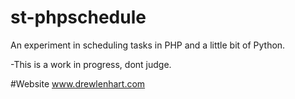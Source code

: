 st-phpschedule
===============

An experiment in scheduling tasks in PHP and a little bit of Python.

-This is a work in progress, dont judge.

#Website
www.drewlenhart.com